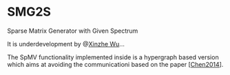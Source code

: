 # SMG2S
Sparse Matrix Generator with Given Spectrum

It is underdevelopment by @[Xinzhe Wu](https://brunowu.github.io)...

The SpMV functionality implemented inside is a hypergraph based version which aims at avoiding the communicationi based on the paper [[Chen2014](https://link.springer.com/chapter/10.1007/978-3-319-17353-5_1)].


